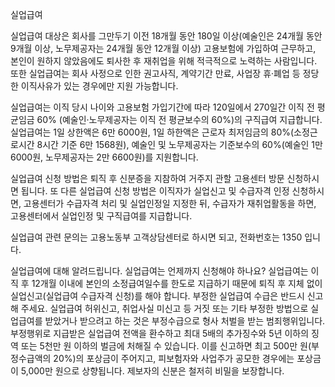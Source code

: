 실업급여

실업급여 대상은 회사를 그만두기 이전 18개월 동안 180일 이상(예술인은 24개월 동안 9개월 이상, 노무제공자는 24개월 동안 12개월 이상) 고용보험에 가입하여 근무하고, 본인이 원하지 않았음에도 퇴사한 후 재취업을 위해 적극적으로 노력하는 사람입니다. 또한 실업급여는 회사 사정으로 인한 권고사직, 계약기간 만료, 사업장 휴·폐업 등 정당한 이직사유가 있는 경우에만 지원 가능합니다.

실업급여는 이직 당시 나이와 고용보험 가입기간에 따라 120일에서 270일간 이직 전 평균임금 60% (예술인·노무제공자는 이직 전 평균보수의 60%)의 구직급여 지급합니다. 실업급여는 1일 상한액은 6만 6000원, 1일 하한액은 근로자 최저임금의 80%(소정근로시간 8시간 기준 6만 1568원), 예술인 및 노무제공자는 기준보수의 60%(예술인 1만 6000원, 노무제공자는 2만 6600원)를 지원합니다.

실업급여 신청 방법은 퇴직 후 신분증을 지참하여 거주지 관할 고용센터 방문 신청하시면 됩니다.
또 다른 실업급여 신청 방법은 이직자가 실업신고 및 수급자격 인정 신청하시면, 고용센터가 수급자격 처리 및 실업인정일 지정한 뒤, 수급자가 재취업활동을 하면, 고용센터에서 실업인정 및 구직급여를 지급합니다.

실업급여 관련 문의는 고용노동부 고객상담센터로 하시면 되고, 전화번호는 1350 입니다.

실업급여에 대해 알려드립니다.
실업급여는 언제까지 신청해야 하나요? 실업급여는 이직 후 12개월 이내에 본인의 소정급여일수를 한도로 지급하기 때문에 퇴직 후 지체 없이 실업신고(실업급여 수급자격 신청)를 해야 합니다.
부정한 실업급여 수급은 반드시 신고해 주세요. 실업급여 허위신고, 취업사실 미신고 등 거짓 또는 기타 부정한 방법으로 실업급여를 받았거나 받으려고 하는 것은 부정수급으로 형사 처벌을 받는 범죄행위입니다. 부정행위로 지급받은 실업급여 전액을 환수하고 최대 5배의 추가징수와 5년 이하의 징역 또는 5천만 원 이하의 벌금에 처해질 수 있습니다. 이를 신고하면 최고 500만 원(부정수급액의 20%)의 포상금이 주어지고, 피보험자와 사업주가 공모한 경우에는 포상금이 5,000만 원으로 상향됩니다. 제보자의 신분은 철저히 비밀을 보장합니다.